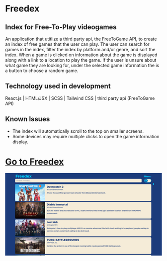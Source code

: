 # **Freedex**
## Index for Free-To-Play videogames
An application that utitlize a third party api, the FreeToGame API, to create an index of free games that the user can play. The user can search for games in the index, filter the index by platform and/or genre, and sort the index. When a game is clicked on information about the game is displayed along with a link to a location to play the game. If the user is unsure about what game they are looking for, under the selected game information the is a button to choose a random game. 

## Technology used in development
React.js | HTML/JSX | SCSS | Tailwind CSS | third party api (FreeToGame API)

## Known Issues
- The index will automatically scroll to the top on smaller screens.
- Some devices may require multiple clicks to open the game information display. 

# [**Go to Freedex**](https://freedex.netlify.app/)

[![Freedex](./public/freedex-ss.png)](https://freedex.netlify.app/)